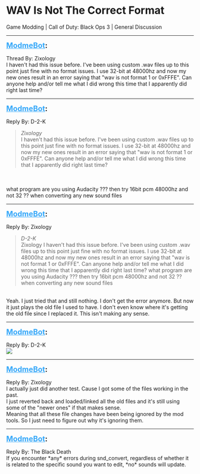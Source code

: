 # WAV Is Not The Correct Format
Game Modding | Call of Duty: Black Ops 3 | General Discussion

---
<strong style="font-size: 1.4em;"><span style="text-decoration: underline;text-decoration-color: #34a7f9;"><span style="color:#34a7f9;">ModmeBot</span></span>:</strong>

<p>Thread By: Zixology<br />I haven&#39;t had this issue before. I&#39;ve been using custom .wav files up to this point just fine with no format issues. I use 32-bit at 48000hz and now my new ones result in an error saying that &quot;wav is not format 1 or 0xFFFE&quot;. Can anyone help and/or tell me what I did wrong this time that I apparently did right last time?</p>

---
<strong style="font-size: 1.4em;"><span style="text-decoration: underline;text-decoration-color: #34a7f9;"><span style="color:#34a7f9;">ModmeBot</span></span>:</strong>

<p>Reply By: D-2-K<br /><blockquote><em>Zixology</em><br />I haven&#39;t had this issue before. I&#39;ve been using custom .wav files up to this point just fine with no format issues. I use 32-bit at 48000hz and now my new ones result in an error saying that &quot;wav is not format 1 or 0xFFFE&quot;. Can anyone help and/or tell me what I did wrong this time that I apparently did right last time?</blockquote><br /> <br />what program are you using Audacity ??? then try   16bit pcm 48000hz and not 32 ?? when converting any new sound files</p>

---
<strong style="font-size: 1.4em;"><span style="text-decoration: underline;text-decoration-color: #34a7f9;"><span style="color:#34a7f9;">ModmeBot</span></span>:</strong>

<p>Reply By: Zixology<br /><blockquote><em>D-2-K</em><br />Zixology I haven&#39;t had this issue before. I&#39;ve been using custom .wav files up to this point just fine with no format issues. I use 32-bit at 48000hz and now my new ones result in an error saying that &quot;wav is not format 1 or 0xFFFE&quot;. Can anyone help and/or tell me what I did wrong this time that I apparently did right last time?   what program are you using Audacity ??? then try   16bit pcm 48000hz and not 32 ?? when converting any new sound files   </blockquote><br /> Yeah. I just tried that and still nothing. I don&#39;t get the error anymore. But now it just plays the old file I used to have. I don&#39;t even know where it&#39;s getting the old file since I replaced it. This isn&#39;t making any sense.</p>

---
<strong style="font-size: 1.4em;"><span style="text-decoration: underline;text-decoration-color: #34a7f9;"><span style="color:#34a7f9;">ModmeBot</span></span>:</strong>

<p>Reply By: D-2-K<br /><img style="max-width: 500px;" src="http://modme.co/emoticons/sideways.png"></p>

---
<strong style="font-size: 1.4em;"><span style="text-decoration: underline;text-decoration-color: #34a7f9;"><span style="color:#34a7f9;">ModmeBot</span></span>:</strong>

<p>Reply By: Zixology<br />I actually just did another test. Cause I got some of the files working in the past.<br />I just reverted back and loaded/linked all the old files and it&#39;s still using some of the &quot;newer ones&quot; if that makes sense.<br />Meaning that all these file changes have been being ignored by the mod tools. So I just need to figure out why it&#39;s ignoring them.</p>

---
<strong style="font-size: 1.4em;"><span style="text-decoration: underline;text-decoration-color: #34a7f9;"><span style="color:#34a7f9;">ModmeBot</span></span>:</strong>

<p>Reply By: The Black Death<br />If you encounter *any* errors during snd_convert, regardless of whether it is related to the specific sound you want to edit, *no* sounds will update.</p>

